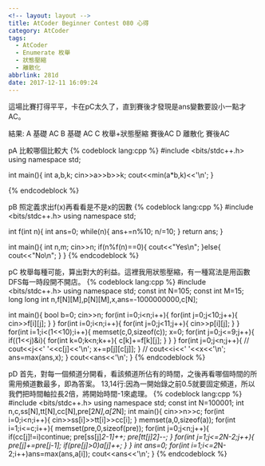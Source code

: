```yaml
---
<!-- layout: layout -->
title: AtCoder Beginner Contest 080 心得
category: AtCoder
tags:
  - AtCoder
  - Enumerate 枚舉
  - 狀態壓縮
  - 離散化
abbrlink: 281d
date: 2017-12-11 16:09:24
---
```

這場比賽打得平平，卡在pC太久了，直到賽後才發現是ans變數要設小一點才AC。
<!-- more -->
結果:
A 基礎 AC
B 基礎 AC
C 枚舉+狀態壓縮 賽後AC
D 離散化 賽後AC

pA
比較哪個比較大
{% codeblock lang:cpp %}
#include <bits/stdc++.h>
using namespace std;
 
int main(){
    int a,b,k;
    cin>>a>>b>>k;
    cout<<min(a*b,k)<<'\n';
}

{% endcodeblock %}

pB
照定義求出f(x)再看看是不是x的因數
{% codeblock lang:cpp %}
#include <bits/stdc++.h>
using namespace std;
 
int f(int n){
    int ans=0;
    while(n){
        ans+=n%10;
        n/=10;
    }
    return ans;
}
 
int main(){
    int n,m;
    cin>>n;
    if(n%f(n)==0){
        cout<<"Yes\n";
    }else{
        cout<<"No\n";
    }
}
{% endcodeblock %}

pC
枚舉每種可能，算出對大的利益。這裡我用狀態壓縮，有一種寫法是用函數DFS每一時段開不開店。
{% codeblock lang:cpp %}
#include <bits/stdc++.h>
using namespace std;
const int N=105;
const int M=15;
long long int n,f[N][M],p[N][M],x,ans=-1000000000,c[N];
 
int main(){
    bool b=0;
    cin>>n;
    for(int i=0;i<n;i++){
        for(int j=0;j<10;j++){
            cin>>f[i][j];
        }
    }
    for(int i=0;i<n;i++){
        for(int j=0;j<11;j++){
            cin>>p[i][j];
        }
    }
    for(int i=1;i<(1<<10);i++){
        memset(c,0,sizeof(c));
        x=0;
        for(int j=0;j<=9;j++){
            if((1<<j)&i){
                for(int k=0;k<n;k++){
                    c[k]+=f[k][j];
                }
            }
        }
        for(int j=0;j<n;j++){
//            cout<<j<<' '<<c[j]<<'\n';
            x+=p[j][c[j]];
        }
//        cout<<i<<' '<<x<<'\n';
        ans=max(ans,x);
    }
    cout<<ans<<'\n';
}
{% endcodeblock %}

pD
首先，對每一個頻道分開看，看該頻道所佔有的時間，之後再看哪個時間的所需用頻道數最多，即為答案。
13,14行:因為一開始錄之前0.5就要固定頻道，所以我們把時間軸拉長2倍，將開始時間-1來處理。
{% codeblock lang:cpp %}
#include <bits/stdc++.h>
using namespace std;
const int N=100001;
int n,c,ss[N],tt[N],cc[N],pre[2*N],a[2*N];
int main(){
    cin>>n>>c;
    for(int i=0;i<n;i++){
        cin>>ss[i]>>tt[i]>>cc[i];
    }
    memset(a,0,sizeof(a));
    for(int i=1;i<=c;i++){
        memset(pre,0,sizeof(pre));
        for(int j=0;j<n;j++){
            if(cc[j]!=i)continue;
            pre[ss[j]*2-1]++;
            pre[tt[j]*2]--;
        }
        for(int j=1;j<=2*N-2;j++){
            pre[j]+=pre[j-1];
            if(pre[j]>0)a[j]++;
        }
    }
    int ans=0;
    for(int i=1;i<=2*N-2;i++)ans=max(ans,a[i]);
    cout<<ans<<'\n';
}
{% endcodeblock %}